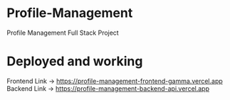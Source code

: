 # Profile-Management
Profile Management Full Stack Project 

# Deployed and working
Frontend Link -> https://profile-management-frontend-gamma.vercel.app
Backend Link -> https://profile-management-backend-api.vercel.app
